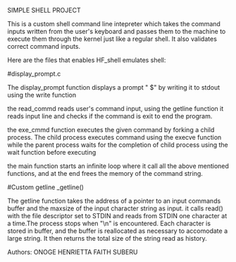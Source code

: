 SIMPLE SHELL PROJECT

This is a custom shell command line intepreter which takes the command inputs written from the user's keyboard and passes them to the machine to execute them through the kernel just like a regular shell. It also validates correct command inputs.

Here are the files that enables HF_shell emulates shell:

#display_prompt.c

The display_prompt function displays a prompt " $"
by writing it to stdout using the write function

the read_commd reads user's command input, using the getline function it reads input line
and checks if the command is exit to end the program.

the exe_cmmd function executes the given command by forking a child process. The child process executes
command using the execve function while the parent process waits for the completion of child process using the wait function before executing

the main function starts an infinite loop where it call all the above mentioned functions, and at the end frees the memory of the command string.

#Custom getline _getline()

The getline function takes the address of a pointer to an input commands buffer and the maxsize of the input character string as input. it calls read() with the file descriptor set to STDIN and reads from STDIN one character at a time.The process stops when "\n" is encountered. Each character is stored in buffer, and the buffer is reallocated as necessary to accomodate a large string. It then returns the total size of the string read as history.


Authors:
ONOGE HENRIETTA
FAITH SUBERU
